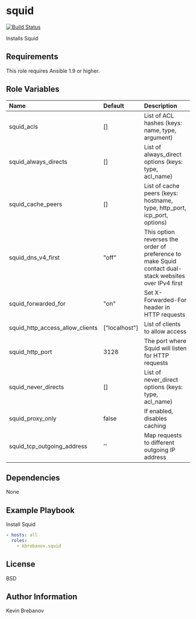squid
=====

[![Build Status](https://travis-ci.org/kbrebanov/ansible-squid.svg?branch=master)](https://travis-ci.org/kbrebanov/ansible-squid)

Installs Squid

Requirements
------------

This role requires Ansible 1.9 or higher.

Role Variables
--------------

| Name                            | Default       | Description                                                                                            |
|:--------------------------------|:--------------|:-------------------------------------------------------------------------------------------------------|
| squid_acls                      | []            | List of ACL hashes (keys: name, type, argument)                                                        |
| squid_always_directs            | []            | List of always_direct options (keys: type, acl_name)                                                   |
| squid_cache_peers               | []            | List of cache peers (keys: hostname, type, http_port, icp_port, options<list>)                         |
| squid_dns_v4_first              | "off"         | This option reverses the order of preference to make Squid contact dual-stack websites over IPv4 first |
| squid_forwarded_for             | "on"          | Set X-Forwarded-For header in HTTP requests                                                            |
| squid_http_access_allow_clients | ["localhost"] | List of clients to allow access                                                                        |
| squid_http_port                 | 3128          | The port where Squid will listen for HTTP requests                                                     |
| squid_never_directs             | []            | List of never_direct options (keys: type, acl_name)                                                    |
| squid_proxy_only                | false         | If enabled, disables caching                                                                           |
| squid_tcp_outgoing_address      | ''            | Map requests to different outgoing IP address                                                          |

Dependencies
------------

None

Example Playbook
----------------

Install Squid
```yaml
- hosts: all
  roles:
    - kbrebanov.squid
```

License
-------

BSD

Author Information
------------------

Kevin Brebanov
